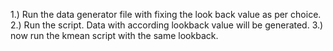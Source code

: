 1.) Run the data generator file with fixing the look back value as per choice.
2.) Run the script. Data with according lookback value will be generated.
3.) now run the kmean script with the same lookback.
